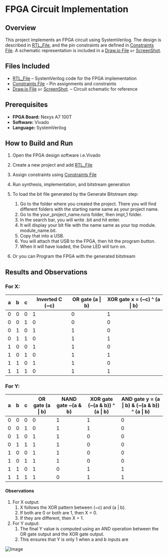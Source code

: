 # FPGA Circuit Implementation

## Overview
This project implements an FPGA circuit using SystemVerilog. The design is described in [RTL_File](https://github.com/AliMaax/DSD-2023-EE-21/blob/master/Lab2/RTL/lab2task.sv), and the pin constraints are defined in [Constraints File](https://github.com/AliMaax/DSD-2023-EE-21/blob/master/Lab2/Constraints/lab2task.xdc). A schematic representation is included in a [Draw.io File](https://github.com/AliMaax/DSD-2023-EE-21/blob/master/Lab2/Docs/Lab2.drawio) `or` [ScreenShot](https://github.com/AliMaax/DSD-2023-EE-21/blob/master/Lab2/Docs/Screenshot%202025-02-04%20174639.png).

## Files Included
- [RTL_File](https://github.com/AliMaax/DSD-2023-EE-21/blob/master/Lab2/RTL/lab2task.sv) – SystemVerilog code for the FPGA implementation
- [Constraints File](https://github.com/AliMaax/DSD-2023-EE-21/blob/master/Lab2/Constraints/lab2task.xdc) – Pin assignments and constraints
- [Draw.io File](https://github.com/AliMaax/DSD-2023-EE-21/blob/master/Lab2/Docs/Lab2.drawio) `or` [ScreenShot](https://github.com/AliMaax/DSD-2023-EE-21/blob/master/Lab2/Docs/Screenshot%202025-02-04%20174639.png). – Circuit schematic for reference

## Prerequisites
- **FPGA Board:** Nexys A7 100T
- **Software:** Vivado
- **Language:** SystemVerilog

## How to Build and Run
1. Open the FPGA design software i.e.Vivado
2. Create a new project and add [RTL_File](https://github.com/AliMaax/DSD-2023-EE-21/blob/master/Lab2/RTL/lab2task.sv)
3. Assign constraints using [Constraints File](https://github.com/AliMaax/DSD-2023-EE-21/blob/master/Lab2/Constraints/lab2task.xdc)
4. Run synthesis, implementation, and bitstream generation
5. To load the bit file generated by the Generate Bitstream step:

    1. Go to the folder where you created the project. There you will find different folders with the starting name same as your project name.
    2. Go to the your_project_name.runs folder, then impl_1 folder.
    3. In the search bar, you will write .bit and hit enter. 
    4. It will display your bit file with the name same as your top module. module_name.bit. 
    5. Copy that into a USB.
    6. You will  attach that USB to the FPGA, then hit the program button.
    7. When it will have loaded, the Done LED will turn on. 
6. Or you can Program the FPGA with the generated bitstream


## Results and Observations
### For X:

| a | b | c | Inverted C (~c)| OR gate (a \| b) | XOR gate x = (~c) ^ (a \| b)|
|---|---|---|----------------|------------------|-----------------------------|
| 0 | 0 | 0 |       1        |         0        |               1             |
| 0 | 0 | 1 |       0        |         0        |               0             |
| 0 | 1 | 0 |       1        |         1        |               0             |
| 0 | 1 | 1 |       0        |         1        |               1             |
| 1 | 0 | 0 |       1        |         1        |               0             |
| 1 | 0 | 1 |       0        |         1        |               1             |
| 1 | 1 | 0 |       1        |         1        |               0             |
| 1 | 1 | 1 |       0        |         1        |               1             |

### For Y:

| a | b | c | OR gate (a \| b) | NAND gate ~(a & b) | XOR gate (~(a & b)) ^ (a \| b) | AND gate y = (a \| b) & (~(a & b)) ^ (a \| b) |
|---|---|---|------------------|---------------------|-------------------------------|---------------------------------------------|
| 0 | 0 | 0 | 0                | 1                   | 1                             | 0                                           |
| 0 | 0 | 1 | 0                | 1                   | 1                             | 0                                           |
| 0 | 1 | 0 | 1                | 1                   | 0                             | 0                                           |
| 0 | 1 | 1 | 1                | 1                   | 0                             | 0                                           |
| 1 | 0 | 0 | 1                | 1                   | 0                             | 0                                           |
| 1 | 0 | 1 | 1                | 1                   | 0                             | 0                                           |
| 1 | 1 | 0 | 1                | 0                   | 1                             | 1                                           |
| 1 | 1 | 1 | 1                | 0                   | 1                             | 1                                           |

#### Observations
1. For X output:
    1. X follows the XOR pattern between (~c) and (a | b).
    2. If both are 0 or both are 1, then X = 0.
    3. If they are different, then X = 1.
2. For Y output:
    1. The final Y value is computed using an AND operation between the OR gate output and the XOR gate output.
    2. This ensures that Y is only 1 when a and b inputs  are 

![Image](https://github.com/user-attachments/assets/1ce28463-c6b4-48b2-bc49-afddd88c6f8f)